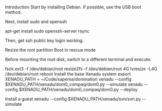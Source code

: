 Introduction
Start by installing Debian. If possible, use the USB boot method.

Next, install sudo and openssh

apt-get install sudo openssh-server rsync

Then, get ssh public key login working.

Resize the root partition
Boot in rescue mode

Before mounting the root disk, switch to a different terminal and execute:

fsck.ext3 -f /dev/debian/root resize2fs -f /dev/debian/root 4G lvresize -L4G /dev/debian/root reboot
Install the base Xenadu system
export XENADU_PATH = ~/Code/saperea/domination xenadu --config $XENADU_PATH/xenadu/dom0_compaq/dom0.py --simulate xenadu --config $XENADU_PATH/xenadu/dom0_compaq/dom0.py --deploy

Install a guest
xenadu --config $XENADU_PATH/xenadu/svn/svn.py --simulate
